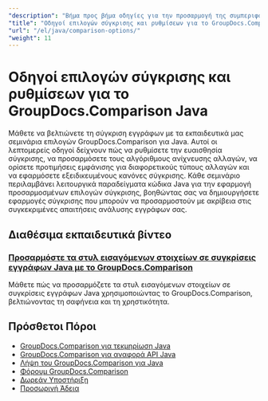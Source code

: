 ```yaml
---
"description": "Βήμα προς βήμα οδηγίες για την προσαρμογή της συμπεριφοράς σύγκρισης, της ευαισθησίας και των επιλογών εμφάνισης με το GroupDocs.Comparison για Java."
"title": "Οδηγοί επιλογών σύγκρισης και ρυθμίσεων για το GroupDocs.Comparison Java"
"url": "/el/java/comparison-options/"
"weight": 11
---
```


# Οδηγοί επιλογών σύγκρισης και ρυθμίσεων για το GroupDocs.Comparison Java

Μάθετε να βελτιώνετε τη σύγκριση εγγράφων με τα εκπαιδευτικά μας σεμινάρια επιλογών GroupDocs.Comparison για Java. Αυτοί οι λεπτομερείς οδηγοί δείχνουν πώς να ρυθμίσετε την ευαισθησία σύγκρισης, να προσαρμόσετε τους αλγόριθμους ανίχνευσης αλλαγών, να ορίσετε προτιμήσεις εμφάνισης για διαφορετικούς τύπους αλλαγών και να εφαρμόσετε εξειδικευμένους κανόνες σύγκρισης. Κάθε σεμινάριο περιλαμβάνει λειτουργικά παραδείγματα κώδικα Java για την εφαρμογή προσαρμοσμένων επιλογών σύγκρισης, βοηθώντας σας να δημιουργήσετε εφαρμογές σύγκρισης που μπορούν να προσαρμοστούν με ακρίβεια στις συγκεκριμένες απαιτήσεις ανάλυσης εγγράφων σας.

## Διαθέσιμα εκπαιδευτικά βίντεο

### [Προσαρμόστε τα στυλ εισαγόμενων στοιχείων σε συγκρίσεις εγγράφων Java με το GroupDocs.Comparison](./groupdocs-comparison-java-custom-inserted-item-styles/)
Μάθετε πώς να προσαρμόζετε τα στυλ εισαγόμενων στοιχείων σε συγκρίσεις εγγράφων Java χρησιμοποιώντας το GroupDocs.Comparison, βελτιώνοντας τη σαφήνεια και τη χρηστικότητα.

## Πρόσθετοι Πόροι

- [GroupDocs.Comparison για τεκμηρίωση Java](https://docs.groupdocs.com/comparison/java/)
- [GroupDocs.Comparison για αναφορά API Java](https://reference.groupdocs.com/comparison/java/)
- [Λήψη του GroupDocs.Comparison για Java](https://releases.groupdocs.com/comparison/java/)
- [Φόρουμ GroupDocs.Comparison](https://forum.groupdocs.com/c/comparison)
- [Δωρεάν Υποστήριξη](https://forum.groupdocs.com/)
- [Προσωρινή Άδεια](https://purchase.groupdocs.com/temporary-license/)